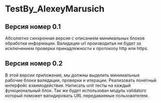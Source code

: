 # TestBy_AlexeyMarusich

## Версия номер 0.1
Абсолютно синхронная версия с описанием минимальных блоков обработки информации.
Валидации url производитья не будет за исключением проверки принадлежности к протоколу http или https.

## Версия номер 0.2
В этой версии приложения, мы должны выделить минимальные рабочие блоки валидации, проверки и итерации. Реализовать понятный интерфейс взаимодействия. Написать unit тесты на каждый функциональный блок. Так же будет использован модуль validators который поможет валидировать URL передаваемые пользователем. 
